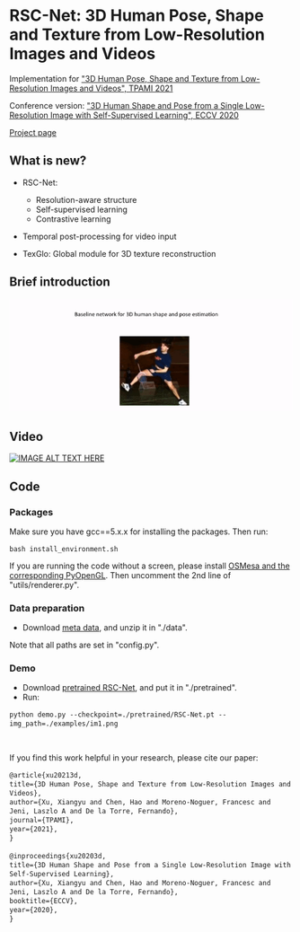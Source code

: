 # RSC-Net: 3D Human Pose, Shape and Texture from Low-Resolution Images and Videos
Implementation for ["3D Human Pose, Shape and Texture from Low-Resolution Images and Videos", TPAMI 2021](https://arxiv.org/abs/2103.06498)

Conference version: ["3D Human Shape and Pose from a Single Low-Resolution Image with Self-Supervised Learning", ECCV 2020](https://arxiv.org/abs/2007.13666)

[Project page](https://sites.google.com/view/xiangyuxu/3d_eccv20)

## What is new?
* RSC-Net:
  + Resolution-aware structure
  + Self-supervised learning
  + Contrastive learning

* Temporal post-processing for video input
* TexGlo: Global module for 3D texture reconstruction

## Brief introduction
![Alt Text](doc/intro.gif)

## Video
[![IMAGE ALT TEXT HERE](https://img.youtube.com/vi/OxFtRSlALIc/0.jpg)](https://www.youtube.com/watch?v=OxFtRSlALIc)


## Code
### Packages
Make sure you have gcc==5.x.x for installing the packages. Then run:

```
bash install_environment.sh
```

If you are running the code without a screen, please install [OSMesa and the corresponding PyOpenGL](https://pyrender.readthedocs.io/en/latest/install/index.html#installing-osmesa). Then uncomment the 2nd line of "utils/renderer.py".

### Data preparation
* Download [meta data](https://www.dropbox.com/s/jb3xudoef840nr7/data.zip?dl=0), and unzip it in "./data".

Note that all paths are set in "config.py".

### Demo
* Download [pretrained RSC-Net](https://www.dropbox.com/s/waa3r9tc0emepar/RSC-Net.pt?dl=0), and put it in "./pretrained".
* Run:
```
python demo.py --checkpoint=./pretrained/RSC-Net.pt --img_path=./examples/im1.png
```

&nbsp;
&nbsp;


If you find this work helpful in your research, please cite our paper:
```
@article{xu20213d,
title={3D Human Pose, Shape and Texture from Low-Resolution Images and Videos},
author={Xu, Xiangyu and Chen, Hao and Moreno-Noguer, Francesc and Jeni, Laszlo A and De la Torre, Fernando},
journal={TPAMI},
year={2021},
}

@inproceedings{xu20203d,
title={3D Human Shape and Pose from a Single Low-Resolution Image with Self-Supervised Learning},
author={Xu, Xiangyu and Chen, Hao and Moreno-Noguer, Francesc and Jeni, Laszlo A and De la Torre, Fernando},
booktitle={ECCV},
year={2020},
}
```
